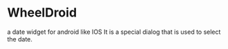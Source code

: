 WheelDroid
==========

a  date widget for android like IOS
It is a special dialog that is used to select the date.
